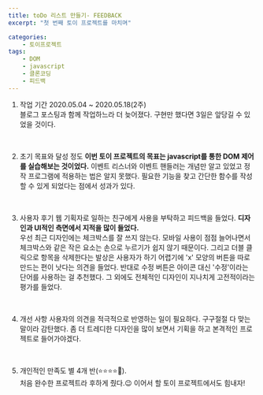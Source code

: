```yaml
---
title: toDo 리스트 만들기- FEEDBACK
excerpt: "첫 번째 토이 프로젝트를 마치며"

categories:
    - 토이프로젝트
tags:
    - DOM
    - javascript
    - 클론코딩
    - 피드백
---
```

1. 작업 기간
2020.05.04 ~ 2020.05.18(2주)  
블로그 포스팅과 함께 작업하느라 더 늦어졌다. 구현만 했다면 3일은 앞당길 수 있었을 것이다.
<br> 

2. 초기 목표와 달성 정도
**이번 토이 프로젝트의 목표는 javascript를 통한 DOM 제어를 실습해보는 것이었다.** 이벤트 리스너와 이벤트 핸들러는 개념만 알고 있었고 정작 프로그램에 적용하는 법은 알지 못했다. 필요한 기능을 찾고 간단한 함수를 작성할 수 있게 되었다는 점에서 성과가 있다.
<br>

3. 사용자 후기
웹 기획자로 일하는 친구에게 사용을 부탁하고 피드백을 들었다. **디자인과 UI적인 측면에서 지적을 많이 들었다.**  
우선 최근 디자인에는 체크박스를 잘 쓰지 않는다. 모바일 사용이 점점 늘어나면서 체크박스와 같은 작은 요소는 손으로 누르기가 쉽지 않기 때문이다. 그리고 더블 클릭으로 항목을 삭제한다는 발상은 사용자가 하기 어렵기에 'x' 모양의 버튼을 따로 만드는 편이 낫다는 의견을 들었다. 반대로 수정 버튼은 아이콘 대신 '수정'이라는 단어를 사용하는 걸 추천했다. 그 외에도 전체적인 디자인이 지나치게 고전적이라는 평가를 들었다.
<br>

4. 개선 사항
사용자의 의견을 적극적으로 반영하는 일이 필요하다. 구구절절 다 맞는 말이라 감탄했다. 좀 더 트레디한 디자인을 많이 보면서 기획을 하고 본격적인 프로젝트로 들어가야겠다.
<br>

5. 개인적인 만족도
별 4개 반(⭐️⭐️⭐️⭐️🌟).  
처음 완수한 프로젝트라 후하게 줬다.😉 이어서 할 토이 프로젝트에서도 힘내자!  
<br>